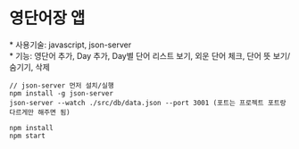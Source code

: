 # 영단어장 앱

\* 사용기술: javascript, json-server  
\* 기능: 영단어 추가, Day 추가, Day별 단어 리스트 보기, 외운 단어 체크, 단어 뜻 보기/숨기기, 삭제

```
// json-server 먼저 설치/실행
npm install -g json-server
json-server --watch ./src/db/data.json --port 3001 (포트는 프로젝트 포트랑 다르게만 해주면 됨)

npm install
npm start
```
